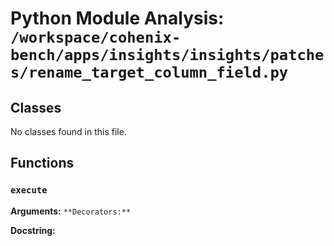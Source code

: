 # Python Module Analysis: `/workspace/cohenix-bench/apps/insights/insights/patches/rename_target_column_field.py`

## Classes

No classes found in this file.


## Functions

### `execute`
**Arguments:** ``
**Decorators:** ``

**Docstring:**
```

```

